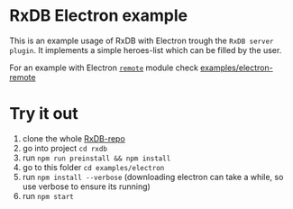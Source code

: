 # RxDB Electron example

This is an example usage of RxDB with Electron trough the `RxDB server plugin`. It implements a simple heroes-list which can be filled by the user.


For an example with Electron [`remote`](https://github.com/electron/remote) module check [examples/electron-remote](../electron-remote)


# Try it out
1. clone the whole [RxDB-repo](https://github.com/pubkey/rxdb)
2. go into project `cd rxdb`
3. run `npm run preinstall && npm install`
4. go to this folder `cd examples/electron`
5. run `npm install --verbose` (downloading electron can take a while, so use verbose to ensure its running)
6. run `npm start`
